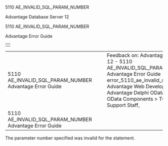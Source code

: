 5110 AE\_INVALID\_SQL\_PARAM\_NUMBER




Advantage Database Server 12  

5110 AE\_INVALID\_SQL\_PARAM\_NUMBER

Advantage Error Guide

|  |
| --- |
|  |

|  |  |  |  |  |
| --- | --- | --- | --- | --- |
| 5110 AE\_INVALID\_SQL\_PARAM\_NUMBER  Advantage Error Guide |  |  | Feedback on: Advantage Database Server 12 - 5110 AE\_INVALID\_SQL\_PARAM\_NUMBER Advantage Error Guide error\_5110\_ae\_invalid\_sql\_param\_number Advantage Web Development > Advantage Delphi OData Client > Delphi OData Components > TODataSet / Dear Support Staff, |  |
| 5110 AE\_INVALID\_SQL\_PARAM\_NUMBER  Advantage Error Guide |  |  |  |  |

The parameter number specified was invalid for the statement.